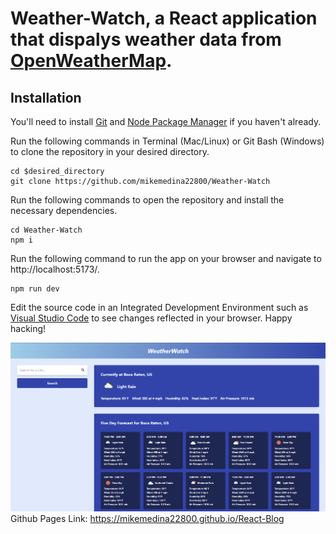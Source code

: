 # Weather-Watch, a React application that dispalys weather data from [OpenWeatherMap](https://openweathermap.org/).

## Installation

You'll need to install [Git](https://git-scm.com/downloads) and [Node Package Manager](https://www.npmjs.com/) if you haven't already.

Run the following commands in Terminal (Mac/Linux) or Git Bash (Windows) to clone the repository in your desired directory.
```
cd $desired_directory
git clone https://github.com/mikemedina22800/Weather-Watch
```

Run the following commands to open the repository and install the necessary dependencies.
```
cd Weather-Watch
npm i
```

Run the following command to run the app on your browser and navigate to http://localhost:5173/.
```
npm run dev
```

Edit the source code in an Integrated Development Environment such as [Visual Studio Code](https://code.visualstudio.com/) to see changes reflected in your browser. Happy hacking!

![](./public/screenshot.png)
Github Pages Link: https://mikemedina22800.github.io/React-Blog



